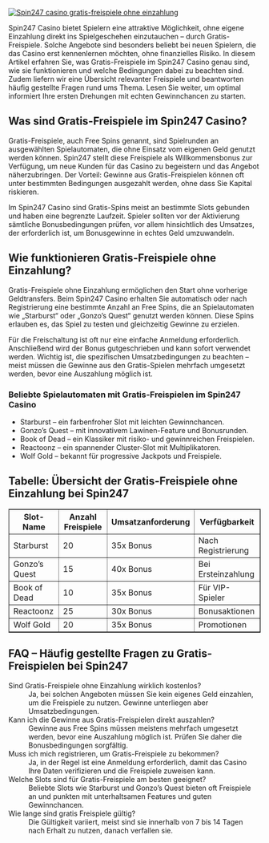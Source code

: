 [![Spin247 casino gratis-freispiele ohne einzahlung](https://123-caf.pages.dev/gitsignup.png)](https://vrmoo.ru/Bt82HjjY)

<p>Spin247 Casino bietet Spielern eine attraktive Möglichkeit, ohne eigene Einzahlung direkt ins Spielgeschehen einzutauchen – durch Gratis-Freispiele. Solche Angebote sind besonders beliebt bei neuen Spielern, die das Casino erst kennenlernen möchten, ohne finanzielles Risiko. In diesem Artikel erfahren Sie, was Gratis-Freispiele im Spin247 Casino genau sind, wie sie funktionieren und welche Bedingungen dabei zu beachten sind. Zudem liefern wir eine Übersicht relevanter Freispiele und beantworten häufig gestellte Fragen rund ums Thema. Lesen Sie weiter, um optimal informiert Ihre ersten Drehungen mit echten Gewinnchancen zu starten.</p>  <h2>Was sind Gratis-Freispiele im Spin247 Casino?</h2> <p>Gratis-Freispiele, auch Free Spins genannt, sind Spielrunden an ausgewählten Spielautomaten, die ohne Einsatz vom eigenen Geld genutzt werden können. Spin247 stellt diese Freispiele als Willkommensbonus zur Verfügung, um neue Kunden für das Casino zu begeistern und das Angebot näherzubringen. Der Vorteil: Gewinne aus Gratis-Freispielen können oft unter bestimmten Bedingungen ausgezahlt werden, ohne dass Sie Kapital riskieren.</p> <p>Im Spin247 Casino sind Gratis-Spins meist an bestimmte Slots gebunden und haben eine begrenzte Laufzeit. Spieler sollten vor der Aktivierung sämtliche Bonusbedingungen prüfen, vor allem hinsichtlich des Umsatzes, der erforderlich ist, um Bonusgewinne in echtes Geld umzuwandeln.</p>  <h2>Wie funktionieren Gratis-Freispiele ohne Einzahlung?</h2> <p>Gratis-Freispiele ohne Einzahlung ermöglichen den Start ohne vorherige Geldtransfers. Beim Spin247 Casino erhalten Sie automatisch oder nach Registrierung eine bestimmte Anzahl an Free Spins, die an Spielautomaten wie „Starburst“ oder „Gonzo’s Quest“ genutzt werden können. Diese Spins erlauben es, das Spiel zu testen und gleichzeitig Gewinne zu erzielen.</p> <p>Für die Freischaltung ist oft nur eine einfache Anmeldung erforderlich. Anschließend wird der Bonus gutgeschrieben und kann sofort verwendet werden. Wichtig ist, die spezifischen Umsatzbedingungen zu beachten – meist müssen die Gewinne aus den Gratis-Spielen mehrfach umgesetzt werden, bevor eine Auszahlung möglich ist.</p>  <h3>Beliebte Spielautomaten mit Gratis-Freispielen im Spin247 Casino</h3> <ul>   <li>Starburst – ein farbenfroher Slot mit leichten Gewinnchancen.</li>   <li>Gonzo’s Quest – mit innovativem Lawinen-Feature und Bonusrunden.</li>   <li>Book of Dead – ein Klassiker mit risiko- und gewinnreichen Freispielen.</li>   <li>Reactoonz – ein spannender Cluster-Slot mit Multiplikatoren.</li>   <li>Wolf Gold – bekannt für progressive Jackpots und Freispiele.</li> </ul>  <h2>Tabelle: Übersicht der Gratis-Freispiele ohne Einzahlung bei Spin247</h2> <table border="1" cellpadding="5" cellspacing="0">   <thead>     <tr>       <th>Slot-Name</th>       <th>Anzahl Freispiele</th>       <th>Umsatzanforderung</th>       <th>Verfügbarkeit</th>     </tr>   </thead>   <tbody>     <tr>       <td>Starburst</td>       <td>20</td>       <td>35x Bonus</td>       <td>Nach Registrierung</td>     </tr>     <tr>       <td>Gonzo’s Quest</td>       <td>15</td>       <td>40x Bonus</td>       <td>Bei Ersteinzahlung</td>     </tr>     <tr>       <td>Book of Dead</td>       <td>10</td>       <td>35x Bonus</td>       <td>Für VIP-Spieler</td>     </tr>     <tr>       <td>Reactoonz</td>       <td>25</td>       <td>30x Bonus</td>       <td>Bonusaktionen</td>     </tr>     <tr>       <td>Wolf Gold</td>       <td>20</td>       <td>35x Bonus</td>       <td>Promotionen</td>     </tr>   </tbody> </table>  <h2>FAQ – Häufig gestellte Fragen zu Gratis-Freispielen bei Spin247</h2> <dl>   <dt>Sind Gratis-Freispiele ohne Einzahlung wirklich kostenlos?</dt>   <dd>Ja, bei solchen Angeboten müssen Sie kein eigenes Geld einzahlen, um die Freispiele zu nutzen. Gewinne unterliegen aber Umsatzbedingungen.</dd>    <dt>Kann ich die Gewinne aus Gratis-Freispielen direkt auszahlen?</dt>   <dd>Gewinne aus Free Spins müssen meistens mehrfach umgesetzt werden, bevor eine Auszahlung möglich ist. Prüfen Sie daher die Bonusbedingungen sorgfältig.</dd>    <dt>Muss ich mich registrieren, um Gratis-Freispiele zu bekommen?</dt>   <dd>Ja, in der Regel ist eine Anmeldung erforderlich, damit das Casino Ihre Daten verifizieren und die Freispiele zuweisen kann.</dd>    <dt>Welche Slots sind für Gratis-Freispiele am besten geeignet?</dt>   <dd>Beliebte Slots wie Starburst und Gonzo’s Quest bieten oft Freispiele an und punkten mit unterhaltsamen Features und guten Gewinnchancen.</dd>    <dt>Wie lange sind gratis Freispiele gültig?</dt>   <dd>Die Gültigkeit variiert, meist sind sie innerhalb von 7 bis 14 Tagen nach Erhalt zu nutzen, danach verfallen sie.</dd> </dl>
